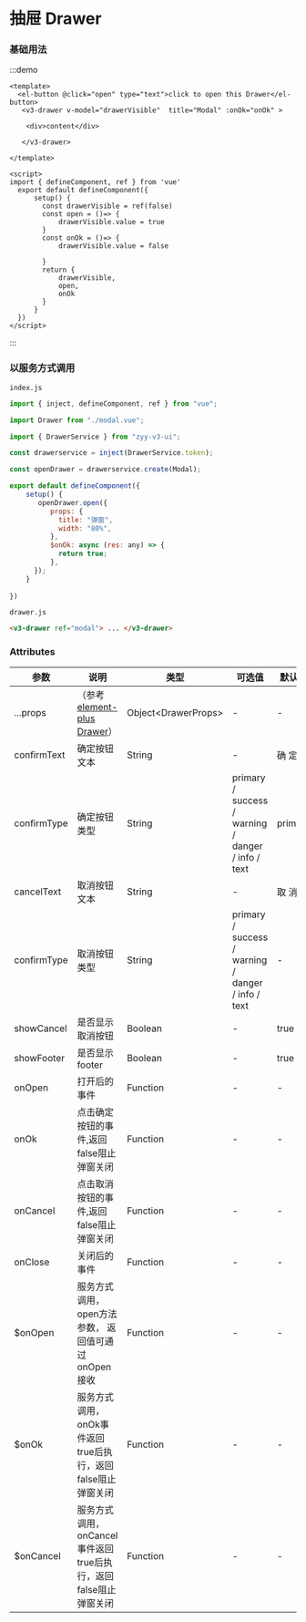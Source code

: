 # 抽屉 Drawer

### 基础用法
:::demo
```vue
<template>
  <el-button @click="open" type="text">click to open this Drawer</el-button>
   <v3-drawer v-model="drawerVisible"  title="Modal" :onOk="onOk" >
    
    <div>content</div>

   </v3-drawer>
    
</template>

<script>
import { defineComponent, ref } from 'vue'
  export default defineComponent({
      setup() {
        const drawerVisible = ref(false)
        const open = ()=> {
            drawerVisible.value = true
        }
        const onOk = ()=> {
            drawerVisible.value = false

        }
        return {
            drawerVisible,
            open,
            onOk
        }
      }
  })
</script>
```
:::

### 以服务方式调用

`index.js`

```js 
import { inject, defineComponent, ref } from "vue";

import Drawer from "./modal.vue";

import { DrawerService } from "zyy-v3-ui";

const drawerservice = inject(DrawerService.token);

const openDrawer = drawerservice.create(Modal);

export default defineComponent({
    setup() {
       openDrawer.open({
          props: {
            title: "弹窗",
            width: "80%",
          },
          $onOk: async (res: any) => {
            return true;
          },
      });
    }
   
})

```

`drawer.js`

```html
<v3-drawer ref="modal"> ... </v3-drawer>
```



### Attributes
|参数|说明|类型|可选值|默认值|
|---|---|---|---|---|
|...props|（参考<a href="https://element-plus.gitee.io/zh-CN/component/drawer.html" target="_blank">element-plus Drawer</a>）|Object&lt;DrawerProps&gt;|-|-|
|confirmText|确定按钮文本|String|-|确 定|
|confirmType|确定按钮类型|String|primary / success / warning / danger / info / text|primary|
|cancelText|取消按钮文本|String|-|取 消|
|confirmType|取消按钮类型|String|primary / success / warning / danger / info / text|-|
|showCancel|是否显示取消按钮|Boolean|-|true|
|showFooter|是否显示footer|Boolean|-|true|
|onOpen|打开后的事件|Function|-|-|
|onOk|点击确定按钮的事件,返回false阻止弹窗关闭|Function|-|-|
|onCancel|点击取消按钮的事件,返回false阻止弹窗关闭|Function|-|-|
|onClose|关闭后的事件|Function|-|-|
|$onOpen|服务方式调用，open方法参数， 返回值可通过onOpen接收|Function|-|-|
|$onOk|服务方式调用，onOk事件返回true后执行，返回false阻止弹窗关闭|Function|-|-|
|$onCancel|服务方式调用，onCancel事件返回true后执行，返回false阻止弹窗关闭|Function|-|-|
